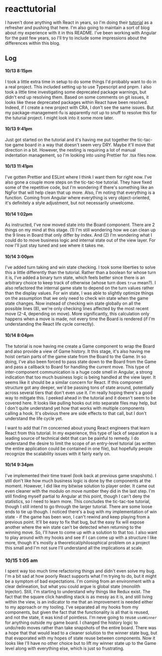 # reacttutorial

I haven't done anything with React in years, so I'm doing their [tutorial](https://react.dev/learn/tutorial-tic-tac-toe) as a refresher and pushing that here. I'm also going to maintain a sort of blog about my experience with it in this README. I've been working with Angular for the past few years, so I'll try to include some impressions about the differences within this blog.

## Log

#### 10/13 8:15pm

I took a little extra time in setup to do some things I'd probably want to do in a real project. This included setting up to use Typescript and pnpm. I also took a little time investigating some deprecated package warnings, but didn't end up resolving them. Based on some comments on git issues, it looks like these deprecated packages within React have been resolved. Indeed, if I create a new project with CRA, I don't see the same issues. But my package-management-fu is apparently not up to snuff to resolve this for the tuturial project. I might look into it some more later.

#### 10/13 9:41pm

Just got started on the tutorial and it's having me put together the tic-tac-toe game board in a way that doesn't seem very DRY. Maybe it'll move that direction in a bit. However, the nesting is requiring a lot of manual indentation management, so I'm looking into using Prettier for .tsx files now.

#### 10/13 11:41pm

I've gotten Prettier and ESLint where I think I want them for right now. I've also gone a couple more steps on the tic-tac-toe tutorial. They have fixed some of the repetitive code, but I'm wondering if there's something like an NgFor that will help clean that up more. Also, I'm noting that everything is a function. Coming from Angular where everything is very object-oriented, it's definitely a style adjustment, but not necessarily unwelcome.

#### 10/14 1:02pm

As instructed, I've now moved state into the Board component. There are 2 things on my mind at this stage. (1) I'm still wondering how we can clean up the 9 lines in Board that only differ by index. And (2) I'm wondering what I could do to move business logic and internal state out of the view layer. For now I'll just stay tuned and see where it takes me.

#### 10/14 3:00pm

I've added turn taking and win state checking. I took some liberties to solve this a little differently than the tutorial. Rather than a boolean for whose turn it is, I've added a binary turn state, which feels better since there is an arbitrary choice to keep track of otherwise (whose turn does `true` mean?). I also refactored the internal game state to depend on the turn values rather than the display values. For win state, I was able to slightly optimize things on the assumption that we only need to check win state when the game state changes. Now instead of checking win state globally on all the possible lines (8), we're only checking lines affected by the most recent move (2-4, depending on move). More significantly, this calculation only happens when a move is made, not every time the Board is rendered (if I'm understanding the React life cycle correctly).

#### 10/14 8:04pm

The tutorial is now having me create a Game component to wrap the Board and also provide a view of Game history. It this stage, it's also having me hoist certain parts of the game state from the Board to the Game. In so doing, I've also been forced to pass state down to the Board from the Game and pass a callback to Board for handling the current move. This type of inter-component communication is a huge code smell in Angular, a strong indication that too much business logic is being handled at the view layer. It seems like it should be a similar concern for React. If this component structure got any deeper, we'd be passing tons of state around, potentially across several tiers that don't even use it. I'm really hoping there's a good way to mitigate this. I peeked ahead in the tutorial and it doesn't seem to be covered here. It looks like pulling hooks out into separate files may help, but I don't quite understand yet how that works with multiple components calling a hook. It's obvious there are side effects to that call, but I don't understand the life cycle yet.

I want to add that I'm concerned about young React engineers that learn React from this tutorial. In my experience, this type of lack of separation is a leading source of technical debt that can be painful to remedy. I do understand the desire to limit the scope of an entry-level tutorial (as written the entire application could be contained in one file), but hopefully people recognize the scalability issues with it fairly early on.

#### 10/14 9:34pm

I've implemented their time travel (look back at previous game snapshots). I still don't like how much business logic is done by the components at the moment. However, I did like my bitwise solution to player order. It came out even cleaner with the modulo on move number they did in the last step. I'm still finding myself partial to Angular at this point, though I can't deny the statistics, so I need to learn more. This concludes the tic-tac-toe tutorial, though I still intend to go through the larger tutorial. There are some loose ends to tie up though. I noticed there's a bug with my implementation of win state - if the game has been won, I can't rewind and keep playing from a previous point. It'll be easy to fix that bug, but the easy fix will expose another where the win state can't be detected when returning to the winning move. So, I'll have to come up with a solution to that too. I also want to play around with my hooks and see if I can come up with a structure I like more, though it's mostly a theoretical/philosophical problem on a project this small and I'm not sure I'll understand all the implications at scale.

### 10/15 1:05 am

I spent way too much time refactoring things and didn't even solve my bug. I'm a bit sad at how poorly React supports what I'm trying to do, but it might be a symptom of bad expectations. I'm coming from an environment with a clear delineation, but what you could argue is global state (monolith Injector). Still, I'm starting to understand why things like Redux exist. The fact that the square click handling stack is as messy as it is, and still living within the view, is an indicator to me that an improvement is needed either to my approach or my tooling. I've separated all my hooks from my components, but given the fact that the functionality is all that is reused, and not the state, it was kind of pointless. I'm neve going to reuse `useWinner` for anything outside my game board. I changed the history logic to undo/redo moves rather than take snapshots of the entire board. There was a hope that that would lead to a cleaner solution to the winner state bug, but that evaporated with my hopes of state reuse between components. Now it looks like I'll have no other choice but to lift my winner state up to the Game level along with everything else, which is just so frustrating.

